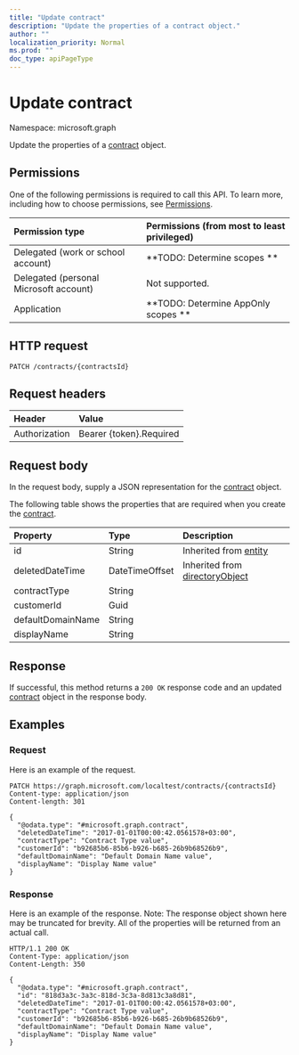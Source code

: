 ```yaml
---
title: "Update contract"
description: "Update the properties of a contract object."
author: ""
localization_priority: Normal
ms.prod: ""
doc_type: apiPageType
---
```


# Update contract

Namespace: microsoft.graph

Update the properties of a [contract](../resources/contract.md) object.

## Permissions
One of the following permissions is required to call this API. To learn more, including how to choose permissions, see [Permissions](/concepts/permissions-reference.md).

|Permission type|Permissions (from most to least privileged)|
|:---|:---|
|Delegated (work or school account)|**TODO: Determine scopes **|
|Delegated (personal Microsoft account)|Not supported.|
|Application|**TODO: Determine AppOnly scopes **|

## HTTP request
<!-- {
  "blockType": "ignored"
}
-->
``` http
PATCH /contracts/{contractsId}
```

## Request headers
|Header|Value|
|:---|:---|
|Authorization|Bearer {token}.Required|

## Request body
In the request body, supply a JSON representation for the [contract](../resources/contract.md) object.

The following table shows the properties that are required when you create the [contract](../resources/contract.md).

|Property|Type|Description|
|:---|:---|:---|
|id|String| Inherited from [entity](../resources/entity.md)|
|deletedDateTime|DateTimeOffset| Inherited from [directoryObject](../resources/directoryobject.md)|
|contractType|String||
|customerId|Guid||
|defaultDomainName|String||
|displayName|String||



## Response
If successful, this method returns a `200 OK` response code and an updated [contract](../resources/contract.md) object in the response body.

## Examples

### Request
Here is an example of the request.
<!-- {
  "blockType": "request",
  "name": "update_contract"
}
-->
``` http
PATCH https://graph.microsoft.com/localtest/contracts/{contractsId}
Content-type: application/json
Content-length: 301

{
  "@odata.type": "#microsoft.graph.contract",
  "deletedDateTime": "2017-01-01T00:00:42.0561578+03:00",
  "contractType": "Contract Type value",
  "customerId": "b92685b6-85b6-b926-b685-26b9b68526b9",
  "defaultDomainName": "Default Domain Name value",
  "displayName": "Display Name value"
}
```

### Response
Here is an example of the response. Note: The response object shown here may be truncated for brevity. All of the properties will be returned from an actual call.
<!-- {
  "blockType": "response",
  "truncated": true
}
-->
``` http
HTTP/1.1 200 OK
Content-Type: application/json
Content-Length: 350

{
  "@odata.type": "#microsoft.graph.contract",
  "id": "818d3a3c-3a3c-818d-3c3a-8d813c3a8d81",
  "deletedDateTime": "2017-01-01T00:00:42.0561578+03:00",
  "contractType": "Contract Type value",
  "customerId": "b92685b6-85b6-b926-b685-26b9b68526b9",
  "defaultDomainName": "Default Domain Name value",
  "displayName": "Display Name value"
}
```


